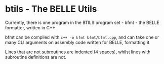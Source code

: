 # btils - The BELLE Utils

Currently, there is one program in the BTILS program set - bfmt - the BELLE formatter, written in C++. 

bfmt can be compiled with `c++ -o bfmt bfmt/bfmt.cpp`, and can take one or many CLI arguments on assembly code written for BELLE, formatting it.

Lines that are not subroutines are indented (4 spaces), whilst lines with subroutine definitions are not.
